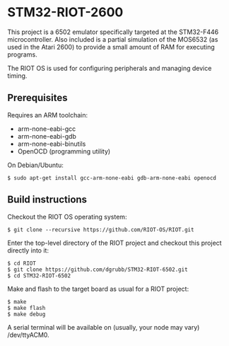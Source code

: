 # STM32-RIOT-2600

This project is a 6502 emulator specifically targeted at the STM32-F446 microcontroller. Also included is a partial simulation of the MOS6532 (as used in the Atari 2600) to provide a small amount of RAM for executing programs.

The RIOT OS is used for configuring peripherals and managing device timing.

## Prerequisites

Requires an ARM toolchain:

* arm-none-eabi-gcc
* arm-none-eabi-gdb
* arm-none-eabi-binutils
* OpenOCD (programming utility)

On Debian/Ubuntu: 

```
$ sudo apt-get install gcc-arm-none-eabi gdb-arm-none-eabi openocd
```

## Build instructions

Checkout the RIOT OS operating system:

```
$ git clone --recursive https://github.com/RIOT-OS/RIOT.git
```

Enter the top-level directory of the RIOT project and checkout this project directly into it:

```
$ cd RIOT
$ git clone https://github.com/dgrubb/STM32-RIOT-6502.git
$ cd STM32-RIOT-6502
```

Make and flash to the target board as usual for a RIOT project:

```
$ make
$ make flash
$ make debug
```

A serial terminal will be available on (usually, your node may vary) /dev/ttyACM0.

